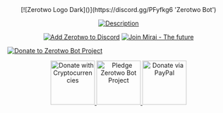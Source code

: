 <div align='center'>
[![Zerotwo Logo Dark]()](https://discord.gg/PFyfkg6 'Zerotwo Bot')
</div>
<div align='center'>

[![Description](https://i.imgur.com/I0LIwXL.jpg)](https://zerotwo.sekaiplus.com/commands 'Zerotwo Commands')

</div>

<div align='center'>

[![Add Zerotwo to Discord](https://i.imgur.com/RMXPGk9.png)](https://zerotwo.sekaiplus.com/add 'Add Zerotwo to Discord')
[![Join Mirai - The future](https://i.imgur.com/1lNl4gh.png)](https://discord.gg/PFyfkg6 'Join Mirai - The future')

</div>

<div alight='center'>

[![Donate to Zerotwo Bot Project](https://i.imgur.com/I1Zhpvk.jpg)](https://www.patreon.com/Sekaiplus 'Support the development of Zerotwo Bot Project')

</div>

<div align='center'>

<a href="https://commerce.coinbase.com/checkout/283ce65f-a7e4-410d-a343-f304a0aa1142" title="Donate with Cryptocurrencies">
<img src="https://i.imgur.com/LbIdL4A.jpg" alt="Donate with Cryptocurrencies" height="100" />
</a>
<a href="https://www.patreon.com/Sekaiplus" title="Pledge for Zerotwo Bot Project">
<img src="https://i.imgur.com/NBMyXjO.jpg" alt="Pledge Zerotwo Bot Project" height="100" />
</a>
<a href="https://www.paypal.me/sekaiplus" title="Donate via PayPal">
<img src="https://i.imgur.com/Dyfpicq.jpg" alt="Donate via PayPal" height="100" />
</a>

</div>
